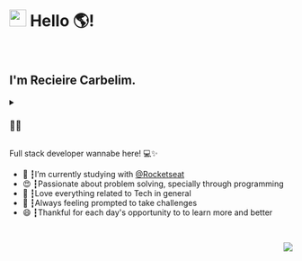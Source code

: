<h1><img src="https://media.giphy.com/media/hvRJCLFzcasrR4ia7z/giphy.gif" width="30px" /> Hello 🌎!</h1>
</br>
<h2>I'm Recieire Carbelim.</h2>
<details align="center">
  <summary align="left"><h3>🤜🤛</h3></summary>
  <a href="https://www.linkedin.com/in/recieirecarbelim/" target="_blank"><img src="https://img.shields.io/badge/-Linkedin-blue?style=flat-square&logo=Linkedin&logoColor=white" /></a>
  <a href="https://www.instagram.com/recieirecarbelim/" target="_blank"><img src="https://img.shields.io/badge/Instagram-E4405F?style=flat-square&logo=instagram&logoColor=white" /></a>
  <a href="https://stackoverflow.com/users/15673229/recieire-carbelim" target="_blank"><img src="https://img.shields.io/badge/Stack_Overflow-FE7A16?style=flat-square&logo=stack-overflow&logoColor=white" /></a>
</details>



<span>Full stack developer wannabe here! 💻✨</span>
</br>
<ul>
<li>🚀 ┇I’m currently studying with <a href="https://github.com/rocketseat" target="_blank">@Rocketseat</a> </li>
<li>😍 ┇Passionate about problem solving, specially through programming</li>
<li>🤖 ┇Love everything related to Tech in general</li>
<li>🔭 ┇Always feeling prompted to take challenges</li>
<li>😄 ┇Thankful for each day's opportunity to to learn more and better</li>
</ul>
</br>


<p align="right"><img src="https://visitor-badge.glitch.me/badge?page_id=github/recieire" /></p>

<!--
**recieire/recieire** is a ✨ _special_ ✨ repository because its `README.md` (this file) appears on your GitHub profile.
<img src="" />

- 💬 Ask me about ...
- 📫 How to reach me: ...
- 😄 Pronouns: ...
- ⚡ Fun fact: ...
-->
